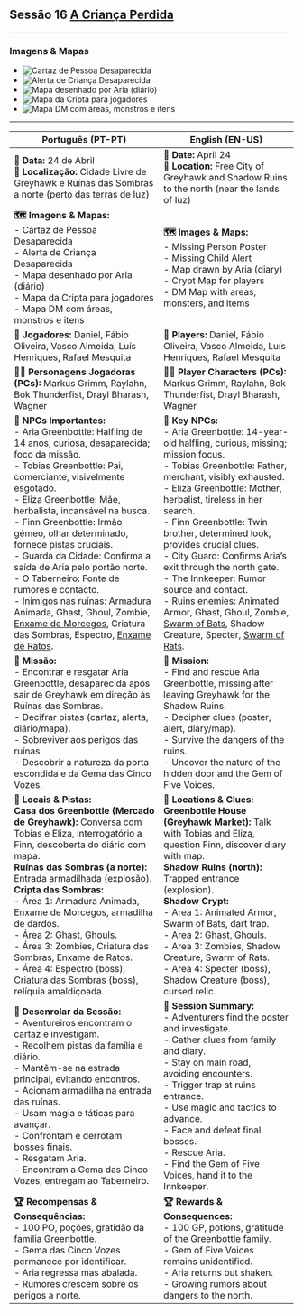 ## Sessão 16  [A Criança Perdida](a_crianca_perdida.md)

---

### Imagens & Mapas

- ![Cartaz de Pessoa Desaparecida](missing_person.png)
- ![Alerta de Criança Desaparecida](child_alert.png)
- ![Mapa desenhado por Aria (diário)](mapa_caminho.png)
- ![Mapa da Cripta para jogadores](crypt_ruins.png)
- ![Mapa DM com áreas, monstros e itens](mapDM.png)

---

| **Português (PT-PT)**                                                                                                                                                                                                                                                                                                                                                                                                                                                                                                                                                                                                         | **English (EN-US)**                                                                                                                                                                                                                                                                                                                                                                                                                                                                                                                                                                 |
| ----------------------------------------------------------------------------------------------------------------------------------------------------------------------------------------------------------------------------------------------------------------------------------------------------------------------------------------------------------------------------------------------------------------------------------------------------------------------------------------------------------------------------------------------------------------------------------------------------------------------------- | ----------------------------------------------------------------------------------------------------------------------------------------------------------------------------------------------------------------------------------------------------------------------------------------------------------------------------------------------------------------------------------------------------------------------------------------------------------------------------------------------------------------------------------------------------------------------------------- |
| **📅 Data:** 24 de Abril<br>**📍 Localização:** Cidade Livre de Greyhawk e Ruínas das Sombras a norte (perto das terras de Iuz)                                                                                                                                                                                                                                                                                                                                                                                                                                                                                               | **📅 Date:** April 24<br>**📍 Location:** Free City of Greyhawk and Shadow Ruins to the north (near the lands of Iuz)                                                                                                                                                                                                                                                                                                                                                                                                                                                               |
| **🗺️ Imagens & Mapas:**<br>- Cartaz de Pessoa Desaparecida<br>- Alerta de Criança Desaparecida<br>- Mapa desenhado por Aria (diário)<br>- Mapa da Cripta para jogadores<br>- Mapa DM com áreas, monstros e itens                                                                                                                                                                                                                                                                                                                                                                                                             | **🗺️ Images & Maps:**<br>- Missing Person Poster<br>- Missing Child Alert<br>- Map drawn by Aria (diary)<br>- Crypt Map for players<br>- DM Map with areas, monsters, and items                                                                                                                                                                                                                                                                                                                                                                                                    |
| **🎲 Jogadores:** Daniel, Fábio Oliveira, Vasco Almeida, Luís Henriques, Rafael Mesquita                                                                                                                                                                                                                                                                                                                                                                                                                                                                                                                                      | **🎲 Players:** Daniel, Fábio Oliveira, Vasco Almeida, Luís Henriques, Rafael Mesquita                                                                                                                                                                                                                                                                                                                                                                                                                                                                                              |
| **🧙‍♂️ Personagens Jogadoras (PCs):** Markus Grimm, Raylahn, Bok Thunderfist, Drayl Bharash, Wagner                                                                                                                                                                                                                                                                                                                                                                                                                                                                                                                          | **🧙‍♂️ Player Characters (PCs):** Markus Grimm, Raylahn, Bok Thunderfist, Drayl Bharash, Wagner                                                                                                                                                                                                                                                                                                                                                                                                                                                                                    |
| **👥 NPCs Importantes:**<br>- Aria Greenbottle: Halfling de 14 anos, curiosa, desaparecida; foco da missão.<br>- Tobias Greenbottle: Pai, comerciante, visivelmente esgotado.<br>- Eliza Greenbottle: Mãe, herbalista, incansável na busca.<br>- Finn Greenbottle: Irmão gémeo, olhar determinado, fornece pistas cruciais.<br>- Guarda da Cidade: Confirma a saída de Aria pelo portão norte.<br>- O Taberneiro: Fonte de rumores e contacto.<br>- Inimigos nas ruínas: Armadura Animada, Ghast, Ghoul, Zombie, [Enxame de Morcegos](swarm_of_bats.md), Criatura das Sombras, Espectro, [Enxame de Ratos](swarm_of_rats.md). | **👥 Key NPCs:**<br>- Aria Greenbottle: 14-year-old halfling, curious, missing; mission focus.<br>- Tobias Greenbottle: Father, merchant, visibly exhausted.<br>- Eliza Greenbottle: Mother, herbalist, tireless in her search.<br>- Finn Greenbottle: Twin brother, determined look, provides crucial clues.<br>- City Guard: Confirms Aria’s exit through the north gate.<br>- The Innkeeper: Rumor source and contact.<br>- Ruins enemies: Animated Armor, Ghast, Ghoul, Zombie, [Swarm of Bats](swarm_of_bats.md), Shadow Creature, Specter, [Swarm of Rats](swarm_of_rats.md). |
| **🎯 Missão:**<br>- Encontrar e resgatar Aria Greenbottle, desaparecida após sair de Greyhawk em direção às Ruínas das Sombras.<br>- Decifrar pistas (cartaz, alerta, diário/mapa).<br>- Sobreviver aos perigos das ruínas.<br>- Descobrir a natureza da porta escondida e da Gema das Cinco Vozes.                                                                                                                                                                                                                                                                                                                           | **🎯 Mission:**<br>- Find and rescue Aria Greenbottle, missing after leaving Greyhawk for the Shadow Ruins.<br>- Decipher clues (poster, alert, diary/map).<br>- Survive the dangers of the ruins.<br>- Uncover the nature of the hidden door and the Gem of Five Voices.                                                                                                                                                                                                                                                                                                           |
| **📌 Locais & Pistas:**<br>**Casa dos Greenbottle (Mercado de Greyhawk):** Conversa com Tobias e Eliza, interrogatório a Finn, descoberta do diário com mapa.<br>**Ruínas das Sombras (a norte):** Entrada armadilhada (explosão).<br>**Cripta das Sombras:**<br>- Área 1: Armadura Animada, Enxame de Morcegos, armadilha de dardos.<br>- Área 2: Ghast, Ghouls.<br>- Área 3: Zombies, Criatura das Sombras, Enxame de Ratos.<br>- Área 4: Espectro (boss), Criatura das Sombras (boss), relíquia amaldiçoada.                                                                                                               | **📌 Locations & Clues:**<br>**Greenbottle House (Greyhawk Market):** Talk with Tobias and Eliza, question Finn, discover diary with map.<br>**Shadow Ruins (north):** Trapped entrance (explosion).<br>**Shadow Crypt:**<br>- Area 1: Animated Armor, Swarm of Bats, dart trap.<br>- Area 2: Ghast, Ghouls.<br>- Area 3: Zombies, Shadow Creature, Swarm of Rats.<br>- Area 4: Specter (boss), Shadow Creature (boss), cursed relic.                                                                                                                                               |
| **📜 Desenrolar da Sessão:**<br>- Aventureiros encontram o cartaz e investigam.<br>- Recolhem pistas da família e diário.<br>- Mantêm-se na estrada principal, evitando encontros.<br>- Acionam armadilha na entrada das ruínas.<br>- Usam magia e táticas para avançar.<br>- Confrontam e derrotam bosses finais.<br>- Resgatam Aria.<br>- Encontram a Gema das Cinco Vozes, entregam ao Taberneiro.                                                                                                                                                                                                                         | **📜 Session Summary:**<br>- Adventurers find the poster and investigate.<br>- Gather clues from family and diary.<br>- Stay on main road, avoiding encounters.<br>- Trigger trap at ruins entrance.<br>- Use magic and tactics to advance.<br>- Face and defeat final bosses.<br>- Rescue Aria.<br>- Find the Gem of Five Voices, hand it to the Innkeeper.                                                                                                                                                                                                                        |
| **🏆 Recompensas & Consequências:**<br>- 100 PO, poções, gratidão da família Greenbottle.<br>- Gema das Cinco Vozes permanece por identificar.<br>- Aria regressa mas abalada.<br>- Rumores crescem sobre os perigos a norte.                                                                                                                                                                                                                                                                                                                                                                                                 | **🏆 Rewards & Consequences:**<br>- 100 GP, potions, gratitude of the Greenbottle family.<br>- Gem of Five Voices remains unidentified.<br>- Aria returns but shaken.<br>- Growing rumors about dangers to the north.                                                                                                                                                                                                                                                                                                                                                               |

